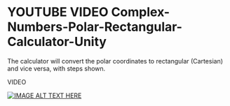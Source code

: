 # YOUTUBE VIDEO Complex-Numbers-Polar-Rectangular-Calculator-Unity
The calculator will convert the polar coordinates to rectangular (Cartesian) and vice versa, with steps shown.

VIDEO

[![IMAGE ALT TEXT HERE](https://img.youtube.com/vi/qEmjQ1jm__s/0.jpg)](https://www.youtube.com/watch?v=qEmjQ1jm__s)
